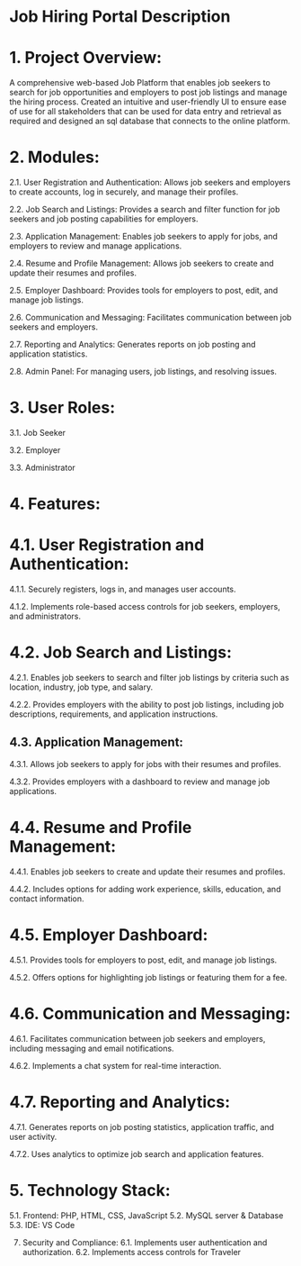 # Job Hiring Portal Description

# 1.	Project Overview:
A comprehensive web-based Job Platform that enables job seekers to search for job opportunities and employers to post job listings and manage the hiring process. Created an intuitive and user-friendly UI to ensure ease of use for all stakeholders that can be used for data entry and retrieval as required and designed an sql database that connects to the online platform. 


# 2.	Modules:
   
2.1.	User Registration and Authentication: Allows job seekers and employers to create accounts, log in securely, and manage their profiles.

2.2.	Job Search and Listings: Provides a search and filter function for job seekers and job posting capabilities for employers.

2.3.	Application Management: Enables job seekers to apply for jobs, and employers to review and manage applications.

2.4.	Resume and Profile Management: Allows job seekers to create and update their resumes and profiles.

2.5.	Employer Dashboard: Provides tools for employers to post, edit, and manage job listings.

2.6.	Communication and Messaging: Facilitates communication between job seekers and employers.

2.7.	Reporting and Analytics: Generates reports on job posting and application statistics.

2.8.	Admin Panel: For managing users, job listings, and resolving issues.

# 3.	User Roles:
3.1.	Job Seeker

3.2.	Employer

3.3.	Administrator

# 4.	Features:
# 4.1.	User Registration and Authentication:

4.1.1.	Securely registers, logs in, and manages user accounts.

4.1.2.	Implements role-based access controls for job seekers, employers, and administrators.
  	
# 4.2.	Job Search and Listings:
4.2.1.	Enables job seekers to search and filter job listings by criteria such as location, industry, job type, and salary.

4.2.2.	Provides employers with the ability to post job listings, including job descriptions, requirements, and application instructions.

## 4.3.	Application Management:

4.3.1.	Allows job seekers to apply for jobs with their resumes and profiles.

4.3.2.	Provides employers with a dashboard to review and manage job applications.

# 4.4.	Resume and Profile Management:

4.4.1.	Enables job seekers to create and update their resumes and profiles.

4.4.2.	Includes options for adding work experience, skills, education, and contact information.
  	
# 4.5.	Employer Dashboard:

4.5.1.	Provides tools for employers to post, edit, and manage job listings.

4.5.2.	Offers options for highlighting job listings or featuring them for a fee.

# 4.6.	Communication and Messaging:

4.6.1.	Facilitates communication between job seekers and employers, including messaging and email notifications.

4.6.2.	Implements a chat system for real-time interaction.

# 4.7.	Reporting and Analytics:

4.7.1.	Generates reports on job posting statistics, application traffic, and user activity.

4.7.2.	Uses analytics to optimize job search and application features.

# 5.	Technology Stack:
5.1.	Frontend: PHP, HTML, CSS, JavaScript
5.2.	MySQL server & Database
5.3.	IDE: VS Code

7.	Security and Compliance:
6.1.	Implements user authentication and authorization.
6.2.	Implements access controls for Traveler







